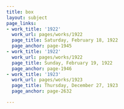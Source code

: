 ```yaml
---
title: box
layout: subject
page_links:
- work_title: '1922'
  work_url: pages/works/1922
  page_title: Saturday, February 18, 1922
  page_anchor: page-1945
- work_title: '1922'
  work_url: pages/works/1922
  page_title: Sunday, February 19, 1922
  page_anchor: page-1946
- work_title: '1923'
  work_url: pages/works/1923
  page_title: Thursday, December 27, 1923
  page_anchor: page-2632

---
```

